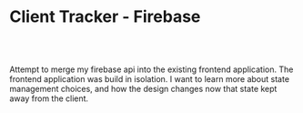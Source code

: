 <h1>Client Tracker - Firebase</h1>
<br></br>
<p>Attempt to merge my firebase api into the existing frontend application. The frontend application was build in isolation. I want to learn more about state management choices, and how the design changes now that state kept away from the client.</p>
